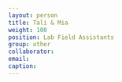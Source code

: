 ```yaml
---
layout: person
title: Tali & Mia
weight: 100
position: Lab Field Assistants
group: other
collaborator:
email:
caption:
---
```

